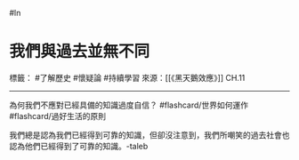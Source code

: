 #ln 
# 我們與過去並無不同
標籤： #了解歷史 #懷疑論 #持續學習 
來源：[[《黑天鵝效應》]] CH.11

---

為何我們不應對已經具備的知識過度自信？ #flashcard/世界如何運作 #flashcard/過好生活的原則

我們總是認為我們已經得到可靠的知識，但卻沒注意到，我們所嘲笑的過去社會也認為他們已經得到了可靠的知識。-taleb